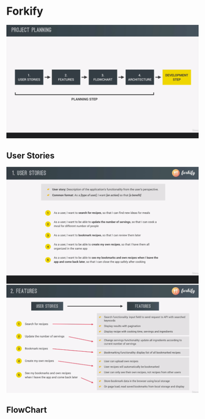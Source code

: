 # Forkify

![](img/forkify1.png)

## User Stories

![](img/forkify2.png)
![](img/forkify3.png)

## FlowChart
